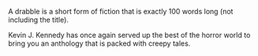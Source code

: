 A drabble is a short form of fiction that is exactly 100 words long (not including the title). 

Kevin J. Kennedy has once again served up the best of the horror world to bring you an anthology that is packed with creepy tales.
